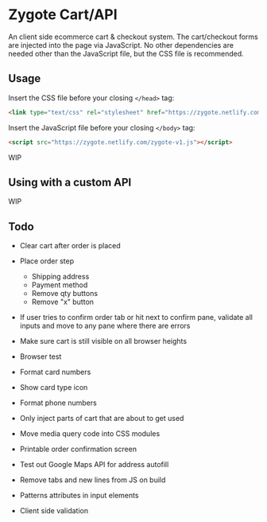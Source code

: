 # Zygote Cart/API

An client side ecommerce cart & checkout system. The cart/checkout forms are injected into the page via JavaScript. No other dependencies are needed other than the JavaScript file, but the CSS file is recommended.

## Usage

Insert the CSS file before your closing `</head>` tag:
```html
<link type="text/css" rel="stylesheet" href="https://zygote.netlify.com/zygote-v1.css">
```

Insert the JavaScript file before your closing `</body>` tag:
```html
<script src="https://zygote.netlify.com/zygote-v1.js"></script>
```

WIP

## Using with a custom API

WIP

## Todo
- Clear cart after order is placed
- Place order step
	+ Shipping address
	+ Payment method
	+ Remove qty buttons
	+ Remove "x" button
- If user tries to confirm order tab or hit next to confirm pane, validate all inputs and move to any pane where there are errors
- Make sure cart is still visible on all browser heights
- Browser test

- Format card numbers
- Show card type icon
- Format phone numbers
- Only inject parts of cart that are about to get used
- Move media query code into CSS modules
- Printable order confirmation screen
- Test out Google Maps API for address autofill
- Remove tabs and new lines from JS on build
- Patterns attributes in input elements
- Client side validation
